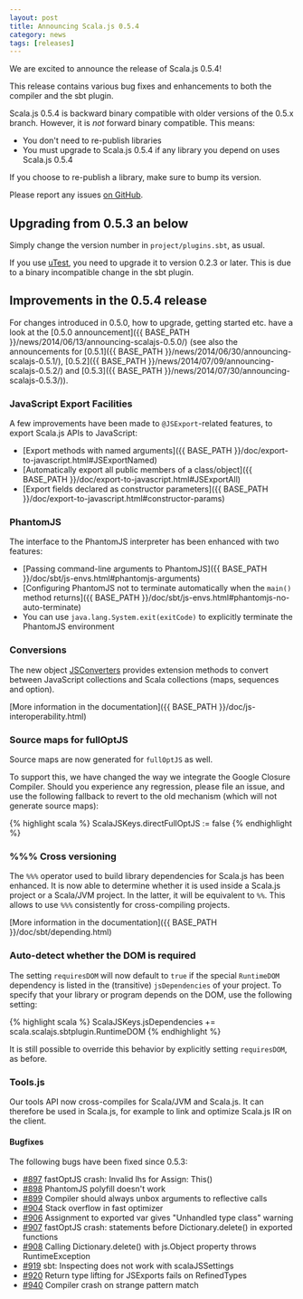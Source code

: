 ```yaml
---
layout: post
title: Announcing Scala.js 0.5.4
category: news
tags: [releases]
---
```



We are excited to announce the release of Scala.js 0.5.4!

This release contains various bug fixes and enhancements to both the compiler and the sbt plugin.
<!--more-->

Scala.js 0.5.4 is backward binary compatible with older versions of the 0.5.x branch. However, it is *not* forward binary compatible. This means:

- You don't need to re-publish libraries
- You must upgrade to Scala.js 0.5.4 if any library you depend on uses Scala.js 0.5.4

If you choose to re-publish a library, make sure to bump its version.

Please report any issues [on GitHub](https://github.com/scala-js/scala-js/issues).

## Upgrading from 0.5.3 an below

Simply change the version number in `project/plugins.sbt`, as usual.

If you use [uTest](https://github.com/lihaoyi/utest), you need to upgrade it to version 0.2.3 or later.
This is due to a binary incompatible change in the sbt plugin.

## Improvements in the 0.5.4 release

For changes introduced in 0.5.0, how to upgrade, getting started etc. have a look at the [0.5.0 announcement]({{ BASE_PATH }}/news/2014/06/13/announcing-scalajs-0.5.0/) (see also the announcements for [0.5.1]({{ BASE_PATH }}/news/2014/06/30/announcing-scalajs-0.5.1/), [0.5.2]({{ BASE_PATH }}/news/2014/07/09/announcing-scalajs-0.5.2/) and [0.5.3]({{ BASE_PATH }}/news/2014/07/30/announcing-scalajs-0.5.3/)).

### JavaScript Export Facilities

A few improvements have been made to `@JSExport`-related features, to export Scala.js APIs to JavaScript:

* [Export methods with named arguments]({{ BASE_PATH }}/doc/export-to-javascript.html#JSExportNamed)
* [Automatically export all public members of a class/object]({{ BASE_PATH }}/doc/export-to-javascript.html#JSExportAll)
* [Export fields declared as constructor parameters]({{ BASE_PATH }}/doc/export-to-javascript.html#constructor-params)

### PhantomJS

The interface to the PhantomJS interpreter has been enhanced with two features:

* [Passing command-line arguments to PhantomJS]({{ BASE_PATH }}/doc/sbt/js-envs.html#phantomjs-arguments)
* [Configuring PhantomJS not to terminate automatically when the `main()` method returns]({{ BASE_PATH }}/doc/sbt/js-envs.html#phantomjs-no-auto-terminate)
* You can use `java.lang.System.exit(exitCode)` to explicitly terminate the PhantomJS environment

### Conversions

The new object [JSConverters](http://www.scala-js.org/api/scalajs-library/0.5.4/#scala.scalajs.js.JSConverters$) provides extension methods to convert between JavaScript collections and Scala collections (maps, sequences and option).

[More information in the documentation]({{ BASE_PATH }}/doc/js-interoperability.html)

### Source maps for fullOptJS

Source maps are now generated for `fullOptJS` as well.

To support this, we have changed the way we integrate the Google Closure Compiler.
Should you experience any regression, please file an issue, and use the following fallback to revert to the old mechanism (which will not generate source maps):

{% highlight scala %}
ScalaJSKeys.directFullOptJS := false
{% endhighlight %}

### %%% Cross versioning

The `%%%` operator used to build library dependencies for Scala.js has been enhanced.
It is now able to determine whether it is used inside a Scala.js project or a Scala/JVM project.
In the latter, it will be equivalent to `%%`.
This allows to use `%%%` consistently for cross-compiling projects.

[More information in the documentation]({{ BASE_PATH }}/doc/sbt/depending.html)

### Auto-detect whether the DOM is required

The setting `requiresDOM` will now default to `true` if the special `RuntimeDOM` dependency is listed in the (transitive) `jsDependencies` of your project.
To specify that your library or program depends on the DOM, use the following setting:

{% highlight scala %}
ScalaJSKeys.jsDependencies += scala.scalajs.sbtplugin.RuntimeDOM
{% endhighlight %}

It is still possible to override this behavior by explicitly setting `requiresDOM`, as before.

### Tools.js

Our tools API now cross-compiles for Scala/JVM and Scala.js.
It can therefore be used in Scala.js, for example to link and optimize Scala.js IR on the client.

#### Bugfixes

The following bugs have been fixed since 0.5.3:

- [#897](https://github.com/scala-js/scala-js/issues/897) fastOptJS crash: Invalid lhs for Assign: This()
- [#898](https://github.com/scala-js/scala-js/issues/898) PhantomJS polyfill doesn't work
- [#899](https://github.com/scala-js/scala-js/issues/899) Compiler should always unbox arguments to reflective calls
- [#904](https://github.com/scala-js/scala-js/issues/904) Stack overflow in fast optimizer
- [#906](https://github.com/scala-js/scala-js/issues/906) Assignment to exported var gives "Unhandled type class" warning
- [#907](https://github.com/scala-js/scala-js/issues/907) fastOptJS crash: statements before Dictionary.delete() in exported functions
- [#908](https://github.com/scala-js/scala-js/issues/908) Calling Dictionary.delete() with js.Object property throws RuntimeException
- [#919](https://github.com/scala-js/scala-js/issues/919) sbt: Inspecting does not work with scalaJSSettings
- [#920](https://github.com/scala-js/scala-js/issues/920) Return type lifting for JSExports fails on RefinedTypes
- [#940](https://github.com/scala-js/scala-js/issues/940) Compiler crash on strange pattern match
